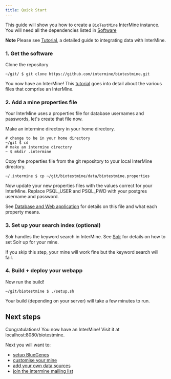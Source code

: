 ```yaml
---
title: Quick Start
---
```


This guide will show you how to create a `BioTestMine` InterMine instance. You will need all the dependencies listed in [Software](../system-requirements/software/index.md)

**Note**
Please see [Tutorial](tutorial/index.md), a detailed guide to integrating data with InterMine. 

### 1. Get the software

Clone the repository

```text
~/git/ $ git clone https://github.com/intermine/biotestmine.git
```

You now have an InterMine! This [tutorial](tutorial/index.md) goes into detail about the various files that comprise an InterMine.

### 2. Add a mine properties file

Your InterMine uses a properties file for database usernames and passwords, let's create that file now.

Make an intermine directory in your home directory.

```text
# change to be in your home directory
~/git $ cd
# make an intermine directory
~ $ mkdir .intermine
```

Copy the properties file from the git repository to your local InterMine directory.

```text
~/.intermine $ cp ~/git/biotestmine/data/biotestmine.properties
```

Now update your new properties files with the values correct for your InterMine. Replace PSQL\_USER and PSQL\_PWD with your postgres username and password.

See [Database and Web application](../webapp/properties/intermine-properties.md) for details on this file and what each property means.

### 3. Set up your search index \(optional\)

Solr handles the keyword search in InterMine. See [Solr](../system-requirements/software/solr.md) for details on how to set Solr up for your mine.

If you skip this step, your mine will work fine but the keyword search will fail.

### 4. Build + deploy your webapp

Now run the build!

```text
~/git/biotestmine $ ./setup.sh
```

Your build \(depending on your server\) will take a few minutes to run.

## Next steps

Congratulations! You now have an InterMine! Visit it at localhost:8080/biotestmine.

Next you will want to:

* [setup BlueGenes](../webapp/bluegenes/index)
* [customise your mine](../web-services/intermine-properties)
* [add your own data sources ](../database/data-sources/custom/index.md)
* [join the intermine mailing list](../support/mailing-list.md)

